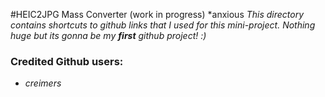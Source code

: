 #HEIC2JPG Mass Converter (work in progress)
*anxious
*This directory contains shortcuts to github links that I used for this mini-project. Nothing huge but its gonna be my __first__ github project! :)* 

### **Credited Github users:**
  - *creimers*
  
  